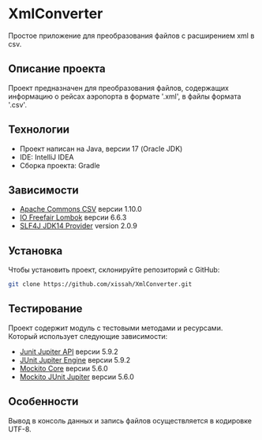 # XmlConverter

Простое приложение для преобразования файлов с расширением xml в csv.

## Описание проекта

Проект предназначен для преобразования файлов, содержащих информацию о рейсах аэропорта в формате '.xml',
в файлы формата '.csv'.

## Технологии

- Проект написан на Java, версии 17 (Oracle JDK)
- IDE: IntelliJ IDEA
- Сборка проекта: Gradle

## Зависимости

- [Apache Commons CSV](https://mvnrepository.com/artifact/org.apache.commons/commons-csv) версии 1.10.0
- [IO Freefair Lombok](https://plugins.gradle.org/plugin/io.freefair.lombok) версии 6.6.3
- [SLF4J JDK14 Provider](https://mvnrepository.com/artifact/org.slf4j/slf4j-jdk14/2.0.9) version 2.0.9

## Установка

Чтобы установить проект, склонируйте репозиторий с GitHub:

```bash
git clone https://github.com/xissah/XmlConverter.git
```

## Тестирование

Проект содержит модуль с тестовыми методами и ресурсами.  
Который использует следующие зависимости:

- [Junit Jupiter API](https://mvnrepository.com/artifact/org.junit.jupiter/junit-jupiter-api) версии 5.9.2
- [JUnit Jupiter Engine](https://mvnrepository.com/search?q=junit) версии 5.9.2
- [Mockito Core](https://mvnrepository.com/artifact/org.mockito/mockito-core) версии 5.6.0
- [Mockito JUnit Jupiter](https://mvnrepository.com/artifact/org.mockito/mockito-junit-jupiter) версии 5.6.0

## Особенности

Вывод в консоль данных и запись файлов осуществляется в кодировке UTF-8.
